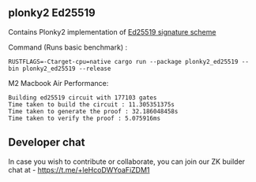 ## plonky2 Ed25519

Contains Plonky2 implementation of [Ed25519 signature scheme](https://datatracker.ietf.org/doc/html/rfc8032#section-6)

Command (Runs basic benchmark) : 
```console
RUSTFLAGS=-Ctarget-cpu=native cargo run --package plonky2_ed25519 --bin plonky2_ed25519 --release
```

M2 Macbook Air Performance:
```
Building ed25519 circuit with 177103 gates
Time taken to build the circuit : 11.305351375s
Time taken to generate the proof : 32.186048458s
Time taken to verify the proof : 5.075916ms
```

## Developer chat
In case you wish to contribute or collaborate, you can join our ZK builder chat at - https://t.me/+leHcoDWYoaFiZDM1
